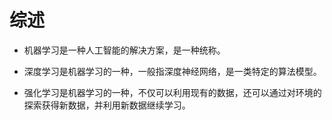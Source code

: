 # 综述

- 机器学习是一种人工智能的解决方案，是一种统称。

- 深度学习是机器学习的一种，一般指深度神经网络，是一类特定的算法模型。
- 强化学习是机器学习的一种，不仅可以利用现有的数据，还可以通过对环境的探索获得新数据，并利用新数据继续学习。